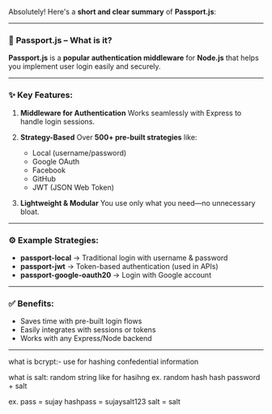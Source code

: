 Absolutely! Here's a **short and clear summary** of **Passport.js**:

---

### 🔐 **Passport.js – What is it?**

**Passport.js** is a **popular authentication middleware** for **Node.js** that helps you implement user login easily and securely.

---

### ✨ **Key Features:**

1. **Middleware for Authentication**
   Works seamlessly with Express to handle login sessions.

2. **Strategy-Based**
   Over **500+ pre-built strategies** like:

   - Local (username/password)
   - Google OAuth
   - Facebook
   - GitHub
   - JWT (JSON Web Token)

3. **Lightweight & Modular**
   You use only what you need—no unnecessary bloat.

---

### ⚙️ Example Strategies:

- **passport-local** → Traditional login with username & password
- **passport-jwt** → Token-based authentication (used in APIs)
- **passport-google-oauth20** → Login with Google account

---

### ✅ Benefits:

- Saves time with pre-built login flows
- Easily integrates with sessions or tokens
- Works with any Express/Node backend

---

what is bcrypt:-
use for hashing confedential information

what is salt:
random string like for hasihng ex. random hash
hash password + salt

ex. pass = sujay
hashpass = sujaysalt123
salt = salt
